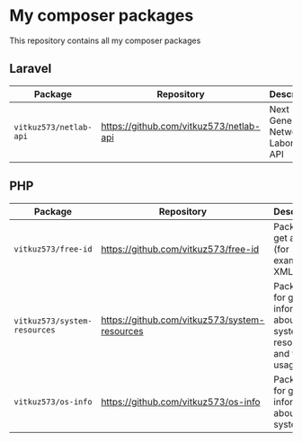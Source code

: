 # My composer packages

This repository contains all my composer packages

## Laravel

|Package                    |Repository                                  |Description                                                               |
|---------------------------|--------------------------------------------|--------------------------------------------------------------------------|
|`vitkuz573/netlab-api`     |https://github.com/vitkuz573/netlab-api     |Next Generation Network Laboratory API                                    |

## PHP

|Package                     |Repository                                   |Description                                                           |
|----------------------------|---------------------------------------------|----------------------------------------------------------------------|
|`vitkuz573/free-id`         |https://github.com/vitkuz573/free-id         |Package to get a free id (for example: in XML)                        |
|`vitkuz573/system-resources`|https://github.com/vitkuz573/system-resources|Package for getting information about system resources and their usage|
|`vitkuz573/os-info`         |https://github.com/vitkuz573/os-info         |Package for getting information about the system                      |
